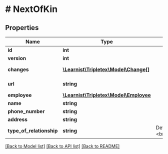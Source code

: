 # # NextOfKin

## Properties

Name | Type | Description | Notes
------------ | ------------- | ------------- | -------------
**id** | **int** |  | [optional]
**version** | **int** |  | [optional]
**changes** | [**\Learnist\Tripletex\Model\Change[]**](Change.md) |  | [optional] [readonly]
**url** | **string** |  | [optional] [readonly]
**employee** | [**\Learnist\Tripletex\Model\Employee**](Employee.md) |  | [optional]
**name** | **string** |  |
**phone_number** | **string** |  |
**address** | **string** |  | [optional]
**type_of_relationship** | **string** | Define the employee&#39;s next of kin relationtype.&lt;br&gt;SPOUSE&lt;br&gt;PARTNER&lt;br&gt;PARENT&lt;br&gt;CHILD&lt;br&gt;SIBLING | [optional]

[[Back to Model list]](../../README.md#models) [[Back to API list]](../../README.md#endpoints) [[Back to README]](../../README.md)
